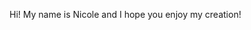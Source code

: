 Hi! My name is Nicole and I hope you enjoy my creation!

<!---
nicog3314/nicog3314 is a ✨ special ✨ repository because its `README.md` (this file) appears on your GitHub profile.
You can click the Preview link to take a look at your changes.
--->
